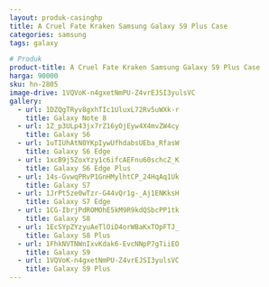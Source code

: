 ```yaml
---
layout: produk-casinghp
title: A Cruel Fate Kraken Samsung Galaxy S9 Plus Case
categories: samsung
tags: galaxy

# Produk
product-title: A Cruel Fate Kraken Samsung Galaxy S9 Plus Case
harga: 90000
sku: hn-2805
image-drive: 1VQVoK-n4gxetNmPU-Z4vrEJSI3yulsVC
gallery:
  - url: 1DZQgTRyv8gxhTIc1UluxL72Rv5uWXk-r
    title: Galaxy Note 8
  - url: 1Z_p3ULp43jx7rZ16yOjEyw4X4mvZW4cy
    title: Galaxy S6
  - url: 1uTIUhAtN0YKpIywUfhdabsUEba_RfasW
    title: Galaxy S6 Edge
  - url: 1xcB9j5ZoxYzy1c6ifcAEFnu60schcZ_K
    title: Galaxy S6 Edge Plus
  - url: 14s-GvwqPRvP1GnHMylhtCP_24HqAq1Uk
    title: Galaxy S7
  - url: 1JrPt5ze0wTzr-G44vQr1g-_Aj1ENKksH
    title: Galaxy S7 Edge
  - url: 1CG-IbrjPdROMOhE5kM9R9kdQSbcPP1tk
    title: Galaxy S8
  - url: 1EcSYpZYzyuAeTlOiD4orWBaKxTOpFTJ_
    title: Galaxy S8 Plus
  - url: 1FhkNVTNWnIxvKdak6-EvcNNpP7gTiiEO
    title: Galaxy S9
  - url: 1VQVoK-n4gxetNmPU-Z4vrEJSI3yulsVC
    title: Galaxy S9 Plus
---
```

